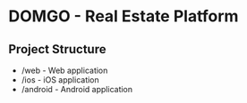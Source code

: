 # DOMGO - Real Estate Platform

## Project Structure

- /web - Web application
- /ios - iOS application
- /android - Android application
